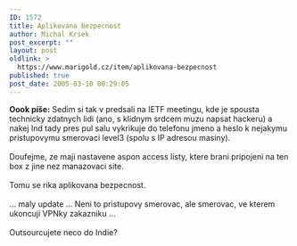 ```yaml
---
ID: 1572
title: Aplikovana bezpecnost
author: Michal Krsek
post_excerpt: ""
layout: post
oldlink: >
  https://www.marigold.cz/item/aplikovana-bezpecnost
published: true
post_date: 2005-03-10 00:29:05
---
```

<p><strong>Oook píše:</strong> Sedim si tak v predsali na IETF meetingu, kde je
spousta technicky zdatnych lidi (ano, s klidnym srdcem muzu napsat
hackeru) a nakej Ind tady pres pul salu vykrikuje do telefonu jmeno a
heslo k nejakymu pristupovymu smerovaci level3 (spolu s IP adresou
masiny).<br />
<br />
Doufejme, ze maji nastavene aspon access listy, ktere brani pripojeni na ten box z jine nez manazovaci site. <br />
<br />
Tomu se rika aplikovana bezpecnost. <br />
<br />
... maly update ... Neni to pristupovy smerovac, ale smerovac, ve kterem ukoncuji VPNky zakazniku ... <br />
<br />
Outsourcujete neco do Indie?</p>
